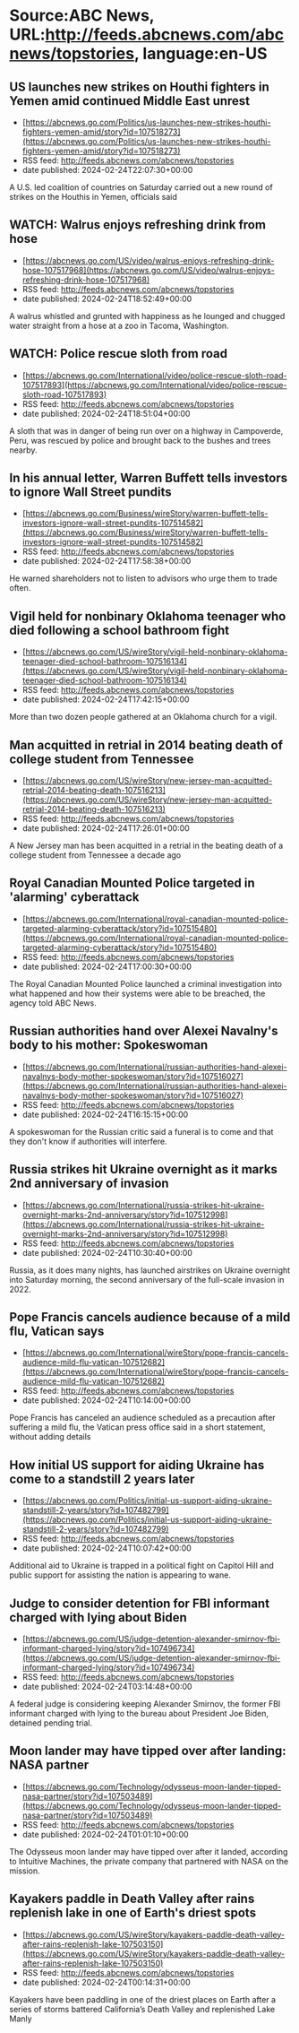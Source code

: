 # Source:ABC News, URL:http://feeds.abcnews.com/abcnews/topstories, language:en-US

## US launches new strikes on Houthi fighters in Yemen amid continued Middle East unrest
 - [https://abcnews.go.com/Politics/us-launches-new-strikes-houthi-fighters-yemen-amid/story?id=107518273](https://abcnews.go.com/Politics/us-launches-new-strikes-houthi-fighters-yemen-amid/story?id=107518273)
 - RSS feed: http://feeds.abcnews.com/abcnews/topstories
 - date published: 2024-02-24T22:07:30+00:00

A U.S. led coalition of countries on Saturday carried out a new round of strikes on the Houthis in Yemen, officials said

## WATCH:  Walrus enjoys refreshing drink from hose
 - [https://abcnews.go.com/US/video/walrus-enjoys-refreshing-drink-hose-107517968](https://abcnews.go.com/US/video/walrus-enjoys-refreshing-drink-hose-107517968)
 - RSS feed: http://feeds.abcnews.com/abcnews/topstories
 - date published: 2024-02-24T18:52:49+00:00

A walrus whistled and grunted with happiness as he lounged and chugged water straight from a hose at a zoo in Tacoma, Washington.

## WATCH:  Police rescue sloth from road
 - [https://abcnews.go.com/International/video/police-rescue-sloth-road-107517893](https://abcnews.go.com/International/video/police-rescue-sloth-road-107517893)
 - RSS feed: http://feeds.abcnews.com/abcnews/topstories
 - date published: 2024-02-24T18:51:04+00:00

A sloth that was in danger of being run over on a highway in Campoverde, Peru, was rescued by police and brought back to the bushes and trees nearby.

## In his annual letter, Warren Buffett tells investors to ignore Wall Street pundits
 - [https://abcnews.go.com/Business/wireStory/warren-buffett-tells-investors-ignore-wall-street-pundits-107514582](https://abcnews.go.com/Business/wireStory/warren-buffett-tells-investors-ignore-wall-street-pundits-107514582)
 - RSS feed: http://feeds.abcnews.com/abcnews/topstories
 - date published: 2024-02-24T17:58:38+00:00

He warned shareholders not to listen to advisors who urge them to trade often.

## Vigil held for nonbinary Oklahoma teenager who died following a school bathroom fight
 - [https://abcnews.go.com/US/wireStory/vigil-held-nonbinary-oklahoma-teenager-died-school-bathroom-107516134](https://abcnews.go.com/US/wireStory/vigil-held-nonbinary-oklahoma-teenager-died-school-bathroom-107516134)
 - RSS feed: http://feeds.abcnews.com/abcnews/topstories
 - date published: 2024-02-24T17:42:15+00:00

More than two dozen people gathered at an Oklahoma church for a vigil.

## Man acquitted in retrial in 2014 beating death of college student from Tennessee
 - [https://abcnews.go.com/US/wireStory/new-jersey-man-acquitted-retrial-2014-beating-death-107516213](https://abcnews.go.com/US/wireStory/new-jersey-man-acquitted-retrial-2014-beating-death-107516213)
 - RSS feed: http://feeds.abcnews.com/abcnews/topstories
 - date published: 2024-02-24T17:26:01+00:00

A New Jersey man has been acquitted in a retrial in the beating death of a college student from Tennessee a decade ago

## Royal Canadian Mounted Police targeted in 'alarming' cyberattack
 - [https://abcnews.go.com/International/royal-canadian-mounted-police-targeted-alarming-cyberattack/story?id=107515480](https://abcnews.go.com/International/royal-canadian-mounted-police-targeted-alarming-cyberattack/story?id=107515480)
 - RSS feed: http://feeds.abcnews.com/abcnews/topstories
 - date published: 2024-02-24T17:00:30+00:00

The Royal Canadian Mounted Police launched a criminal investigation into what happened and how their systems were able to be breached, the agency told ABC News.

## Russian authorities hand over Alexei Navalny's body to his mother: Spokeswoman
 - [https://abcnews.go.com/International/russian-authorities-hand-alexei-navalnys-body-mother-spokeswoman/story?id=107516027](https://abcnews.go.com/International/russian-authorities-hand-alexei-navalnys-body-mother-spokeswoman/story?id=107516027)
 - RSS feed: http://feeds.abcnews.com/abcnews/topstories
 - date published: 2024-02-24T16:15:15+00:00

A spokeswoman for the Russian critic said a funeral is to come and that they don't know if authorities will interfere.

## Russia strikes hit Ukraine overnight as it marks 2nd anniversary of invasion
 - [https://abcnews.go.com/International/russia-strikes-hit-ukraine-overnight-marks-2nd-anniversary/story?id=107512998](https://abcnews.go.com/International/russia-strikes-hit-ukraine-overnight-marks-2nd-anniversary/story?id=107512998)
 - RSS feed: http://feeds.abcnews.com/abcnews/topstories
 - date published: 2024-02-24T10:30:40+00:00

Russia, as it does many nights, has launched airstrikes on Ukraine overnight into Saturday morning, the second anniversary of the full-scale invasion in 2022.

## Pope Francis cancels audience because of a mild flu, Vatican says
 - [https://abcnews.go.com/International/wireStory/pope-francis-cancels-audience-mild-flu-vatican-107512682](https://abcnews.go.com/International/wireStory/pope-francis-cancels-audience-mild-flu-vatican-107512682)
 - RSS feed: http://feeds.abcnews.com/abcnews/topstories
 - date published: 2024-02-24T10:14:00+00:00

Pope Francis has canceled an audience scheduled as a precaution after suffering a mild flu, the Vatican press office said in a short statement, without adding details

## How initial US support for aiding Ukraine has come to a standstill 2 years later
 - [https://abcnews.go.com/Politics/initial-us-support-aiding-ukraine-standstill-2-years/story?id=107482799](https://abcnews.go.com/Politics/initial-us-support-aiding-ukraine-standstill-2-years/story?id=107482799)
 - RSS feed: http://feeds.abcnews.com/abcnews/topstories
 - date published: 2024-02-24T10:07:42+00:00

Additional aid to Ukraine is trapped in a political fight on Capitol Hill and public support for assisting the nation is appearing to wane.

## Judge to consider detention for FBI informant charged with lying about Biden
 - [https://abcnews.go.com/US/judge-detention-alexander-smirnov-fbi-informant-charged-lying/story?id=107496734](https://abcnews.go.com/US/judge-detention-alexander-smirnov-fbi-informant-charged-lying/story?id=107496734)
 - RSS feed: http://feeds.abcnews.com/abcnews/topstories
 - date published: 2024-02-24T03:14:48+00:00

A federal judge is considering keeping Alexander Smirnov, the former FBI informant charged with lying to the bureau about President Joe Biden, detained pending trial.

## Moon lander may have tipped over after landing: NASA partner
 - [https://abcnews.go.com/Technology/odysseus-moon-lander-tipped-nasa-partner/story?id=107503489](https://abcnews.go.com/Technology/odysseus-moon-lander-tipped-nasa-partner/story?id=107503489)
 - RSS feed: http://feeds.abcnews.com/abcnews/topstories
 - date published: 2024-02-24T01:01:10+00:00

The Odysseus moon lander may have tipped over after it landed, according to Intuitive Machines, the private company that partnered with NASA on the mission.

## Kayakers paddle in Death Valley after rains replenish lake in one of Earth's driest spots
 - [https://abcnews.go.com/US/wireStory/kayakers-paddle-death-valley-after-rains-replenish-lake-107503150](https://abcnews.go.com/US/wireStory/kayakers-paddle-death-valley-after-rains-replenish-lake-107503150)
 - RSS feed: http://feeds.abcnews.com/abcnews/topstories
 - date published: 2024-02-24T00:14:31+00:00

Kayakers have been paddling in one of the driest places on Earth after a series of storms battered California&rsquo;s Death Valley and replenished Lake Manly

